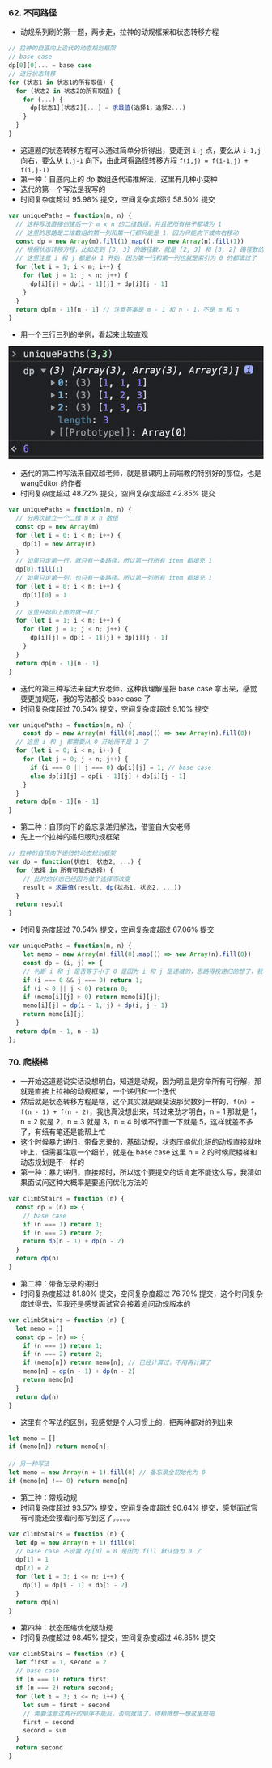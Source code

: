 ### 62. 不同路径

* 动规系列刷的第一题，两步走，拉神的动规框架和状态转移方程

```js
// 拉神的自底向上迭代的动态规划框架
// base case
dp[0][0]... = base case
// 进行状态转移
for (状态1 in 状态1的所有取值) {
  for (状态2 in 状态2的所有取值) {
    for (...) {
      dp[状态1][状态2][...] = 求最值(选择1，选择2...)
    }
  }
}

```

* 这道题的状态转移方程可以通过简单分析得出，要走到 `i,j` 点，要么从 `i-1,j` 向右，要么从 `i,j-1` 向下，由此可得路径转移方程 `f(i,j) = f(i-1,j) + f(i,j-1)`
* 第一种：自底向上的 dp 数组迭代递推解法，这里有几种小变种
* 迭代的第一个写法是我写的
* 时间复杂度超过 95.98% 提交，空间复杂度超过 58.50% 提交

```js
var uniquePaths = function(m, n) {
  // 这种写法直接创建后一个 m x n 的二维数组，并且把所有格子都填为 1
  // 这里的思路是二维数组的第一列和第一行都只能是 1，因为只能向下或向右移动
  const dp = new Array(m).fill(1).map(() => new Array(n).fill(1))
  // 根据状态转移方程，比如走到 [3, 3] 的路径数，就是 [2, 3] 和 [3, 2] 路径数的总和
  // 这里注意 i 和 j 都是从 1 开始，因为第一行和第一列也就是索引为 0 的都填过了
  for (let i = 1; i < m; i++) {
    for (let j = 1; j < n; j++) {
      dp[i][j] = dp[i - 1][j] + dp[i][j - 1]
    }
  }
  return dp[m - 1][n - 1] // 注意答案是 m - 1 和 n - 1，不是 m 和 n
}
```

* 用一个三行三列的举例，看起来比较直观

![62](../assets/62.png)

* 迭代的第二种写法来自双越老师，就是慕课网上前端教的特别好的那位，也是 wangEditor 的作者
* 时间复杂度超过 48.72% 提交，空间复杂度超过 42.85% 提交

```js
var uniquePaths = function(m, n) {
  // 分两次建立一个二维 m x n 数组
  const dp = new Array(m)
  for (let i = 0; i < m; i++) {
    dp[i] = new Array(n)
  }
  // 如果只走第一行，就只有一条路径，所以第一行所有 item 都填充 1
  dp[0].fill(1)
  // 如果只走第一列，也只有一条路径。所以第一列所有 item 都填充 1
  for (let i = 0; i < m; i++) {
    dp[i][0] = 1
  }
  // 这里开始和上面的就一样了
  for (let i = 1; i < m; i++) {
    for (let j = 1; j < n; j++) {
      dp[i][j] = dp[i - 1][j] + dp[i][j - 1]
    }
  }
  return dp[m - 1][n - 1]
}
```

* 迭代的第三种写法来自大安老师，这种我理解是把 base case 拿出来，感觉要更加规范，我的写法都没 base case 了
* 时间复杂度超过 70.54% 提交，空间复杂度超过 9.10% 提交

```js
var uniquePaths = function(m, n) {
	const dp = new Array(m).fill(0).map(() => new Array(n).fill(0))
  // 这里 i 和 j 都需要从 0 开始而不是 1 了
  for (let i = 0; i < m; i++) {
    for (let j = 0; j < n; j++) {
      if (i === 0 || j === 0) dp[i][j] = 1; // base case
      else dp[i][j] = dp[i - 1][j] + dp[i][j - 1]
    }
  }
  return dp[m - 1][n - 1]
}
```

* 第二种：自顶向下的备忘录递归解法，借鉴自大安老师
* 先上一个拉神的递归版动规框架

```js
// 拉神的自顶向下递归的动态规划框架
var dp = function(状态1, 状态2, ...) {
  for (选择 in 所有可能的选择) {
    // 此时的状态已经因为做了选择而改变
    result = 求最值(result, dp(状态1, 状态2, ...))
  }
  return result
}
```

* 时间复杂度超过 70.54% 提交，空间复杂度超过 67.06% 提交

```js
var uniquePaths = function(m, n) {
	let memo = new Array(m).fill(0).map(() => new Array(n).fill(0))
	const dp = (i, j) => {
    // 判断 i 和 j 是否等于小于 0 是因为 i 和 j 是递减的，思路得按递归的想了，我一上来这就没想通。。。
    if (i === 0 && j === 0) return 1;
    if (i < 0 || j < 0) return 0;
    if (memo[i][j] > 0) return memo[i][j];
    memo[i][j] = dp(i - 1, j) + dp(i, j - 1)
    return memo[i][j]
  }
  return dp(m - 1, n - 1)
};
```

### 70. 爬楼梯

* 一开始这道题说实话没想明白，知道是动规，因为明显是穷举所有可行解，那就是直接上拉神的动规框架，一个递归和一个迭代
* 然后就是状态转移方程是啥，这个其实就是跟斐波那契数列一样的，`f(n) = f(n - 1) + f(n - 2)`，我也真没想出来，转过来劲才明白，n = 1 那就是 1，n = 2 就是 2，n = 3 就是 3，n = 4 时候不行画一下就是 5，这样就差不多了，有纸有笔还是能帮上忙
* 这个时候暴力递归，带备忘录的，基础动规，状态压缩优化版的动规直接就咔咔上，但需要注意一个细节，就是在 base case 这里 n = 2 的时候爬楼梯和动态规划是不一样的
* 第一种：暴力递归，直接超时，所以这个要提交的话肯定不能这么写，我猜如果面试问这种大概率是要追问优化方法的

```js
var climbStairs = function (n) {
  const dp = (n) => {
    // base case
    if (n === 1) return 1;
    if (n === 2) return 2;
    return dp(n - 1) + dp(n - 2)
  }
  return dp(n)
}
```

* 第二种：带备忘录的递归
* 时间复杂度超过 81.80% 提交，空间复杂度超过 76.79% 提交，这个时间复杂度过得去，但我还是感觉面试官会接着追问动规版本的

```js
var climbStairs = function (n) {
  let memo = []
  const dp = (n) => {
    if (n === 1) return 1;
    if (n === 2) return 2;
    if (memo[n]) return memo[n]; // 已经计算过，不用再计算了
    memo[n] = dp(n - 1) + dp(n - 2)
    return memo[n]
  }
  return dp(n)
}
```

* 这里有个写法的区别，我感觉是个人习惯上的，把两种都对的列出来

```js
let memo = []
if (memo[n]) return memo[n];

// 另一种写法
let memo = new Array(n + 1).fill(0) // 备忘录全初始化为 0
if (memo[n] !== 0) return memo[n]
```

* 第三种：常规动规
* 时间复杂度超过 93.57% 提交，空间复杂度超过 90.64% 提交，感觉面试官有可能还会接着问都写到这了。。。。。

```js
var climbStairs = function (n) {
  let dp = new Array(n + 1).fill(0)
  // base case 不设置 dp[0] = 0 是因为 fill 默认值为 0 了
  dp[1] = 1
  dp[2] = 2
  for (let i = 3; i <= n; i++) {
    dp[i] = dp[i - 1] + dp[i - 2]
  }
  return dp[n]
}
```

* 第四种：状态压缩优化版动规
* 时间复杂度超过 98.45% 提交，空间复杂度超过 46.85% 提交

```js
var climbStairs = function (n) {
  let first = 1, second = 2
  // base case
  if (n === 1) return first;
  if (n === 2) return second;
  for (let i = 3; i <= n; i++) {
    let sum = first + second
    // 需要注意这两行的顺序不能反，否则就错了，得稍微想一想这里是吧
    first = second
    second = sum
  }
  return second
}
```

